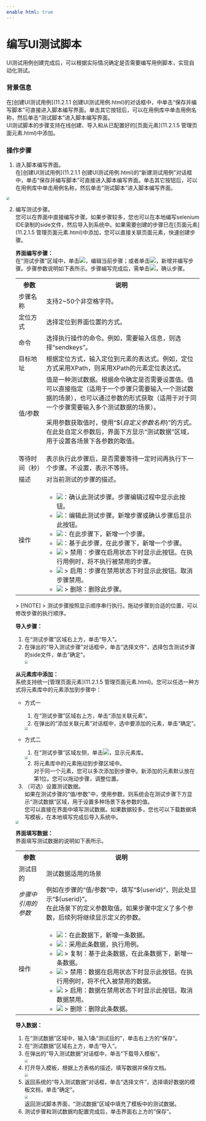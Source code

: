 ```yaml
---
enable html: true
---
```

# 编写UI测试脚本

UI测试用例创建完成后，可以根据实际情况确定是否需要编写用例脚本，实现自动化测试。

### 背景信息             
在[创建UI测试用例](11.2.1.1 创建UI测试用例.html)的对话框中，中单击“保存并编写脚本”可直接进入脚本编写界面。单击其它按钮后，可以在用例库中单击用例名称，然后单击“测试脚本”进入脚本编写界面。           
UI测试脚本的步骤支持在线创建、导入和从已配置好的[页面元素](11.2.1.5 管理页面元素.html)中添加。

### 操作步骤
1. 进入脚本编写界面。                       
  在[创建UI测试用例](11.2.1.1 创建UI测试用例.html)的“新建测试用例”对话框中，单击“保存并编写脚本”可直接进入脚本编写界面。单击其它按钮后，可以在用例库中单击用例名称，然后单击“测试脚本”进入脚本编写界面。                    
  <img src="fig/测试-UI-03.png" style="zoom:50%">
       
2. 编写测试步骤。                           
     您可以在界面中直接编写步骤。如果步骤较多，您也可以在本地编写selenium IDE录制的side文件，然后导入到系统中。如果需要创建的步骤已在[页面元素](11.2.1.5 管理页面元素.html)中添加，您可以直接关联页面元素，快速创建步骤。
     
     **界面编写步骤：**       
     在“测试步骤”区域中，单击![](fig/modify-02.png)，编辑当前步骤；或者单击![](fig/add01.png)，新增并编写步骤。步骤参数说明如下表所示。步骤编写完成后，需单击![](fig/icon/确认.png)，确认步骤。
     
     <style>
table th:first-of-type {
    width: 8%;
}
table th:nth-of-type(2) {
    width: 92%;
}
</style>
     <table>
<tr>
    <th>参数</th>
    <th>说明</th>
</tr>
<tr>
    <td>步骤名称 </td>
    <td>支持2~50个非空格字符。</td>
</tr>
<tr>
    <td>定位方式</td>
    <td>选择定位到界面位置的方式。</td>
</tr>
<tr>
    <td>命令</td>
    <td>选择执行操作的命令。例如，需要输入信息，则选择“sendkeys”。</td>
</tr>
<tr>
    <td>目标地址</td>
    <td>根据定位方式，输入定位到元素的表达式。例如，定位方式采用XPath，则采用XPath的元素定位表达式。</td>
</tr>
<tr>
    <td>值/参数</td>
    <td>值是一种测试数据。根据命令确定是否需要设置值。值可以直接指定（适用于一个步骤只需要输入一个测试数据的场景），也可以通过参数的形式获取（适用于对于同一个步骤需要输入多个测试数据的场景）。<p>采用参数获取值时，使用“${<i>自定义参数名称</i>}”的方式。在此处自定义参数后，界面下方显示“测试数据”区域，用于设置各场景下各参数的取值。</p></td>
</tr>
<tr>
    <td>等待时间（秒）</td>
    <td>表示执行此步骤后，是否需要等待一定时间再执行下一个步骤。不设置，表示不等待。</td>
</tr>
<tr>
    <td>描述</td>
    <td>对当前测试的步骤的描述。</td>
</tr>
<tr><td>操作</td>
    <td><ul><li><img src="fig/icon/确认.png">：确认此测试步骤。步骤编辑过程中显示此按钮。</li><li><img src="fig/modify-02.png">：编辑此测试步骤。新增步骤或确认步骤后显示此按钮。</li><li><img src="fig/add03.png">：在此步骤下，新增一个步骤。</li><li><img src="fig/复制.png">：基于此步骤，在此步骤下，新增一个步骤。</li><li><img src="fig/more.png">  > 禁用：步骤在启用状态下时显示此按钮。在执行用例时，将不执行被禁用的步骤。</li><li><img src="fig/more.png"> > 启用：步骤在禁用状态下时显示此按钮。取消步骤禁用。</li><li><img src="fig/more.png"> > 删除：删除此步骤。</li></td>
</tr>
</table>
> [!NOTE]
> 测试步骤按照显示顺序串行执行。拖动步骤到合适的位置，可以修改步骤的执行顺序。

  **导入步骤：**
  1. 在“测试步骤”区域右上方，单击“导入”。
  2. 在弹出的“导入测试步骤”对话框中，单击“选择文件”，选择包含测试步骤的side文件，单击“确定”。        
    <img src="fig/测试-UI-导入步骤.png" style="zoom:50%">     

  **从元素库中添加：**    
  系统支持统一[管理页面元素](11.2.1.5 管理页面元素.html)。您可以任选一种方式将元素库中的元素添加到步骤中：
  * 方式一
    1. 在“测试步骤”区域右上方，单击“添加关联元素”。
    2. 在弹出的“添加关联元素”对话框中，选中要添加的元素，单击“确定”。        
      <img src="fig/测试-UI-关联元素02.png" style="zoom:50%">    

  * 方式二
    1. 在“测试步骤”区域左侧，单击![](fig/icon/向左.png)，显示元素库。       
    <img src="fig/测试-UI-显示元素库.png" style="zoom:50%"> 
    
    2. 将元素库中的元素拖动到步骤区域中。       
      对于同一个元素，您可以多次添加到步骤中。新添加的元素默认放在第1位。您可以拖动步骤，调整位置。

3. （可选）设置测试数据。                   
  如果在测试步骤的“值/参数”中，使用参数，则系统会在测试步骤下方显示“测试数据”区域，用于设置多种场景下各参数的值。                     
  您可以直接在界面中填写测试数据。如果数据较多，您也可以下载数据填写模板，在本地填写完成后导入系统中。                  
  <img src="fig/测试-UI-04.png" style="zoom:50%">
  
  **界面填写数据：**               
  界面填写测试数据的说明如下表所示。
  <style>
table th:first-of-type {
    width: 15%;
}
table th:nth-of-type(2) {
    width: 85%;
}
</style>
  <table>
<tr>
    <th>参数</th>
    <th>说明</th>
</tr>
<tr>
    <td>测试目的 </td>
    <td>测试数据适用的场景</td>
</tr>
<tr>
    <td><i>步骤中引用的参数</i></td>
    <td>例如在步骤的“值/参数”中，填写“${userid}”，则此处显示“${userid}”。<br>在此场景下的定义参数取值。如果步骤中定义了多个参数，后续列将继续显示定义的参数。</td>
</tr>
<tr><td>操作</td>
    <td><ul><li><img src="fig/add03.png">：在此数据下，新增一条数据。</li>
    <li><img src="fig/执行.png">：采用此条数据，执行用例。</li><li><img src="fig/more.png"> > 复制：基于此条数据，在此条数据下，新增一条数据。</li><li><img src="fig/more.png"> > 禁用：数据在启用状态下时显示此按钮。在执行用例时，将不代入被禁用的数据。</li><li><img src="fig/more.png"> > 启用：数据在禁用状态下时显示此按钮。取消数据禁用。</li><li><img src="fig/more.png"> > 删除：删除此条数据。</li></td>
</tr>
</table>
  
  **导入数据：**
  1. 在“测试数据”区域中，输入1条“测试目的”，单击右上方的“保存”。
  2. 在“测试数据”区域右上方，单击“导入”。
  3. 在弹出的“导入测试数据”对话框中，单击“下载导入模板”。                          
      <img src="fig/测试-UI-导入测试数据01.png" style="zoom:50%">               
  4. 打开导入模板，根据上方表格的描述，填写数据并保存文档。                      
    <img src="fig/测试-UI-导入模板.png" style="zoom:50%">                        
  5. 返回系统的“导入测试数据”对话框，单击“选择文件”，选择填好数据的模板文档，单击“确定”。                      
    <img src="fig/测试-UI-导入数据.png" style="zoom:50%">                     
  返回测试脚本界面，“测试数据”区域中填充了模板中的测试数据。                    
4. 测试步骤和测试数据均配置完成后，单击界面右上方的“保存”。
          